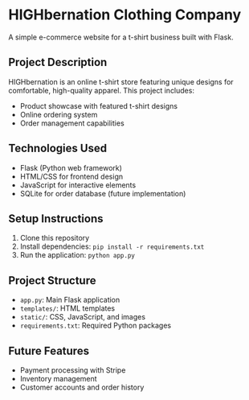 # HIGHbernation Clothing Company

A simple e-commerce website for a t-shirt business built with Flask.

## Project Description

HIGHbernation is an online t-shirt store featuring unique designs for comfortable, high-quality apparel. This project includes:

- Product showcase with featured t-shirt designs
- Online ordering system
- Order management capabilities

## Technologies Used

- Flask (Python web framework)
- HTML/CSS for frontend design
- JavaScript for interactive elements
- SQLite for order database (future implementation)

## Setup Instructions

1. Clone this repository
2. Install dependencies: `pip install -r requirements.txt`
3. Run the application: `python app.py`

## Project Structure

- `app.py`: Main Flask application
- `templates/`: HTML templates
- `static/`: CSS, JavaScript, and images
- `requirements.txt`: Required Python packages

## Future Features

- Payment processing with Stripe
- Inventory management
- Customer accounts and order history
